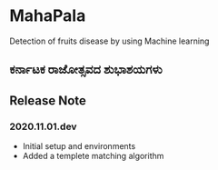 # MahaPala
Detection of fruits disease by using Machine learning

## ಕರ್ನಾಟಕ ರಾಜೋತ್ಸವದ ಶುಭಾಶಯಗಳು

## Release Note

### 2020.11.01.dev
* Initial setup and environments
* Added a templete matching algorithm 
